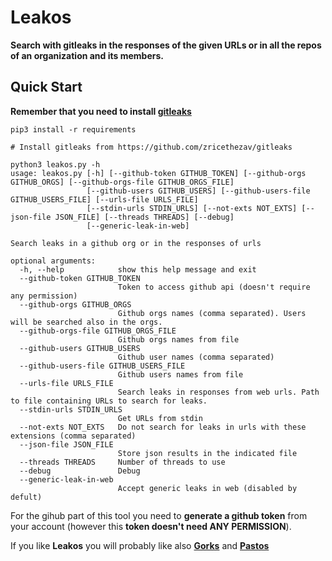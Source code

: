 # Leakos

**Search with gitleaks in the responses of the given URLs or in all the repos of an organization and its members.**

## Quick Start

**Remember that you need to install [gitleaks](https://github.com/zricethezav/gitleaks)**

```
pip3 install -r requirements

# Install gitleaks from https://github.com/zricethezav/gitleaks

python3 leakos.py -h
usage: leakos.py [-h] [--github-token GITHUB_TOKEN] [--github-orgs GITHUB_ORGS] [--github-orgs-file GITHUB_ORGS_FILE]
                 [--github-users GITHUB_USERS] [--github-users-file GITHUB_USERS_FILE] [--urls-file URLS_FILE]
                 [--stdin-urls STDIN_URLS] [--not-exts NOT_EXTS] [--json-file JSON_FILE] [--threads THREADS] [--debug]
                 [--generic-leak-in-web]

Search leaks in a github org or in the responses of urls

optional arguments:
  -h, --help            show this help message and exit
  --github-token GITHUB_TOKEN
                        Token to access github api (doesn't require any permission)
  --github-orgs GITHUB_ORGS
                        Github orgs names (comma separated). Users will be searched also in the orgs.
  --github-orgs-file GITHUB_ORGS_FILE
                        Github orgs names from file
  --github-users GITHUB_USERS
                        Github user names (comma separated)
  --github-users-file GITHUB_USERS_FILE
                        Github users names from file
  --urls-file URLS_FILE
                        Search leaks in responses from web urls. Path to file containing URLs to search for leaks.
  --stdin-urls STDIN_URLS
                        Get URLs from stdin
  --not-exts NOT_EXTS   Do not search for leaks in urls with these extensions (comma separated)
  --json-file JSON_FILE
                        Store json results in the indicated file
  --threads THREADS     Number of threads to use
  --debug               Debug
  --generic-leak-in-web
                        Accept generic leaks in web (disabled by defult)
```

For the gihub part of this tool you need to **generate a github token** from your account (however this **token doesn't need ANY PERMISSION**).

If you like **Leakos** you will probably like also **[Gorks](https://github.com/carlospolop/Gorks)** and **[Pastos](https://github.com/carlospolop/Pastos)** 



